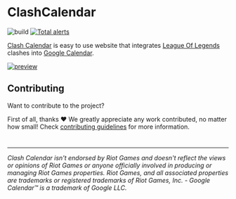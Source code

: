 # ClashCalendar

![build](https://img.shields.io/github/checks-status/MrBartusek/ClashCalendar/master) [![Total alerts](https://img.shields.io/lgtm/alerts/g/MrBartusek/ClashCalendar.svg?logo=lgtm&logoWidth=18)](https://lgtm.com/projects/g/MrBartusek/ClashCalendar/alerts/)

[Clash Calendar](https://dokurno.dev/ClashCalendar/) is easy to use website that integrates [League Of Legends](https://www.leagueoflegends.com/) clashes into [Google Calendar](https://calendar.google.com/calendar).

[![preview](https://i.imgur.com/o7TfqZw.png)](https://dokurno.dev/ClashCalendar/)

## Contributing

Want to contribute to the project?

First of all, thanks ❤️ We greatly appreciate any work contributed, no matter how small! Check [contributing guidelines](./CONTRIBUTING.md) for more information.

#

---

*Clash Calendar isn't endorsed by Riot Games and doesn't reflect the views or opinions of Riot Games or anyone officially involved in producing or managing Riot Games properties. Riot Games, and all associated properties are trademarks or registered trademarks of Riot Games, Inc. - Google Calendar™ is a trademark of Google LLC.*